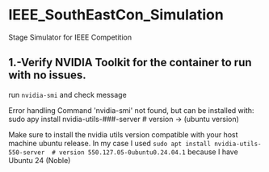 # IEEE_SouthEastCon_Simulation
Stage Simulator for IEEE Competition


## 1.-Verify NVIDIA Toolkit for the container to run with no issues.

run `nvidia-smi` and check message

Error handling
Command 'nvidia-smi' not found, but can be installed with:
sudo apy install nvidia-utils-###-server # version -> (ubuntu version)

Make sure to install the nvidia utils version compatible with your host machine ubuntu release.
In my case I used
`sudo apt install nvidia-utils-550-server  # version 550.127.05-0ubuntu0.24.04.1`
because I have Ubuntu 24 (Noble)


